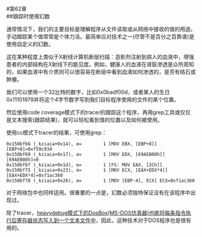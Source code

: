 #第62章  
##跟踪时使用幻数

通常情况下，我们的主要目标是理解程序从文件读取或从网络中接收的值的用途。手动跟踪某个值常常是个体力活。最简单应对技术之一(尽管不是百分之百靠谱)是使用自定义的幻数。

这在某种程度上类似于X射线计算机断层扫描：造影剂注射到病人的血液中，增强患者的内部结构在X射线下的能见度。例如，健康人的血液在肾脏渗透是众所周知的，如果血液中有介质则可以很容易在断层中看到血液如何渗透的，是否有结石或肿瘤。

我们可以使用一个32比特的数字，比如0x0badf00d，或者某人的生日0x11101979并将这个4字节数字写到我们目标程序使用的文件的某个位置。

然后使用code coverage模式下的tracer的跟踪这个程序，再用grep工具或仅仅是文本搜索(跟踪结果)，就可以轻松看到值的位置以及如何被使用。

使用cc模式下tracer的结果，可使用grep：

```
0x150bf66 (_kziaia+0x14), e=		1 [MOV EBX, [EBP+8]] [EBP+8]=0xf59c934
0x150bf69 (_kziaia+0x17), e=		1 [MOV EDX, [69AEB08h]] [69AEB08h]=0
0x150bf6f (_kziaia+0x1d), e=		1 [FS: MOV EAX, [2Ch]]
0x150bf75 (_kziaia+0x23), e=		1 [MOV ECX, [EAX+EDX*4]] [EAX+EDX*4]=0xf1ac360
0x150bf78 (_kziaia+0x26), e=		1 [MOV [EBP-4], ECX] ECX=0xf1ac360
```

对于网络包中也同样适用。很重要的一点是，幻数必须独特保证没有在该程序中出现过。

除了tracer，[heavydebug模式下的DosBox(MS-DOS仿真器)也能将每条指令执行后寄存器状态写入到一个文本文件中](blog.yurichev.com)，因此，这种技术对于DOS程序也是很有用的。
